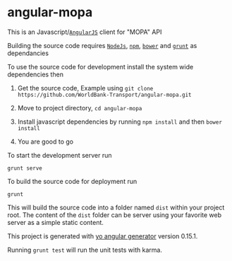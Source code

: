 # angular-mopa

This is an Javascript/[`AngularJS`](https://angularjs.org/) client for "MOPA" API

Building the source code requires [`NodeJs`](http://nodejs.org/), [`npm`](https://www.npmjs.com/), [`bower`](http://bower.io/) and [`grunt`](http://gruntjs.com/) as dependancies 

To use the source code for development install the system wide dependencies then 

1. Get the source code, Example using `git clone https://github.com/WorldBank-Transport/angular-mopa.git`

2. Move to project directory, `cd angular-mopa`

3. Install javascript dependencies by running  `npm install` and then `bower install`

4. You are good to go

To start the development server run

    grunt serve

To build the source code for deployment run

    grunt
 
 This will build the source code into a folder named `dist` within your project root. The content of the `dist` folder can be server using your favorite web server as a simple static content.
 

This project is generated with [yo angular generator](https://github.com/yeoman/generator-angular)
version 0.15.1.

Running `grunt test` will run the unit tests with karma.
